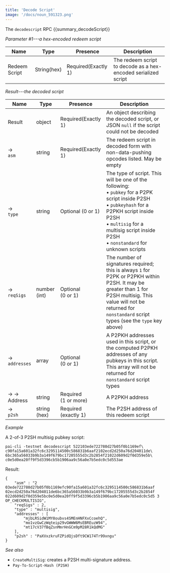 ```yaml
---
title: 'Decode Script'
image: '/docs/noun_591323.png'
---
```


The `decodescript` RPC {{summary_decodeScript}}

*Parameter #1---a hex-encoded redeem script*

| Name         | Type      | Presence            | Description
|--------------|-----------|---------------------|-------------
|Redeem Script |String(hex)| Required(Exactly 1) | The redeem script to decode as a hex-encoded serialized script

*Result---the decoded script*

| Name  		   | Type         | Presence                | Description
|------------------|--------------|-------------------------|-------------
|Result 		   | object       | Required(Exactly 1)     | An object describing the decoded script, or JSON `null` if the script could not be decoded
|→<br> `asm`	   | string       | Required(Exactly 1)     | The redeem script in decoded form with non-data-pushing opcodes listed.  May be empty
|→<br> `type` 	   | string       | Optional (0 or 1)       | The type of script. This will be one of the following: <br>• `pubkey` for a P2PK script inside P2SH<br>• `pubkeyhash` for a P2PKH script inside P2SH<br>• `multisig` for a multisig script inside P2SH<br>• `nonstandard` for unknown scripts
|→<br>`reqSigs`    | number (int) | Optional<br>(0 or 1)    | The number of signatures required; this is always `1` for P2PK or P2PKH within P2SH.  It may be greater than 1 for P2SH multisig.  This value will not be returned for `nonstandard` script types (see the `type` key above)
| →<br>`addresses` | array        | Optional<br>(0 or 1)    | A P2PKH addresses used in this script, or the computed P2PKH addresses of any pubkeys in this script.  This array will not be returned for `nonstandard` script types
| → →<br>Address   | string       | Required<br>(1 or more) | A P2PKH address
| →<br>`p2sh`      | string (hex) | Required<br>(exactly 1) | The P2SH address of this redeem script

*Example*

A 2-of-3 P2SH multisig pubkey script:

```
pai-cli -testnet decodescript 522103ede722780d27b05f0b1169ef\
c90fa15a601a32fc6c3295114500c586831b6aaf2102ecd2d250a76d204011de\
6bc365a56033b9b3a149f679bc17205555d3c2b2854f21022d609d2f0d359e5b\
c0e5d0ea20ff9f5d3396cb5b1906aa9c56a0e7b5edc0c5d553ae
```

Result:

```
{
    "asm" : "2 03ede722780d27b05f0b1169efc90fa15a601a32fc6c3295114500c586831b6aaf 02ecd2d250a76d204011de6bc365a56033b9b3a149f679bc17205555d3c2b2854f 022d609d2f0d359e5bc0e5d0ea20ff9f5d3396cb5b1906aa9c56a0e7b5edc0c5d5 3 OP_CHECKMULTISIG",
    "reqSigs" : 2,
    "type" : "multisig",
    "addresses" : [
        "mjbLRSidW1MY8oubvs4SMEnHNFXxCcoehQ",
        "mo1vzGwCzWqteip29vGWWW6MsEBREuzW94",
        "mt17cV37fBqZsnMmrHnGCm9pM28R1kQdMG"
    ],
    "p2sh" : "PaXVxzkruFZPidQjsDft9CW174Tr99xngu"
}
```

*See also*

* `CreateMultiSig`: creates a P2SH multi-signature address.
* `Pay-To-Script-Hash (P2SH)`
